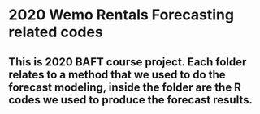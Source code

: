 # 2020 Wemo Rentals Forecasting related codes
## This is 2020 BAFT course project. Each folder relates to a method that we used to do the forecast modeling, inside the folder are the R codes we used to produce the forecast results.

